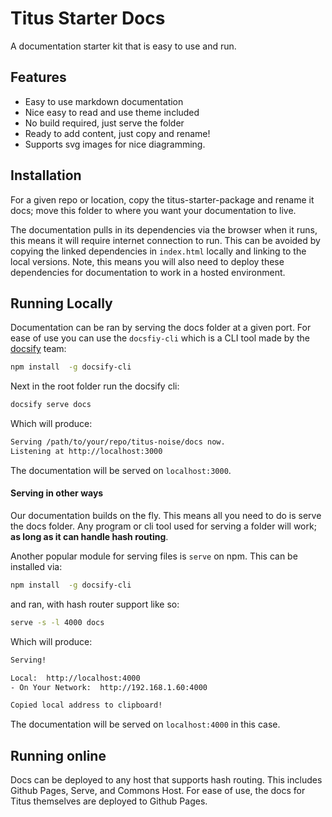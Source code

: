 # Titus Starter Docs

A documentation starter kit that is easy to use and run.

## Features

* Easy to use markdown documentation
* Nice easy to read and use theme included
* No build required, just serve the folder
* Ready to add content, just copy and rename!
* Supports svg images for nice diagramming.

## Installation
For a given repo or location, copy the titus-starter-package and rename it docs; move this folder to where you want your documentation to live.

The documentation pulls in its dependencies via the browser when it runs, this means it will require internet connection to run. This can be avoided by copying the linked dependencies in `index.html` locally and linking to the local versions. Note, this means you will also need to deploy these dependencies for documentation to work in a hosted environment.

## Running Locally
Documentation can be ran by serving the docs folder at a given port. For ease of use you can use the `docsfiy-cli` which is a CLI tool made by the [docsify][] team:

```sh
npm install  -g docsify-cli
```

Next in the root folder run the docsify cli:

```sh
docsify serve docs
```

Which will produce:

```sh
Serving /path/to/your/repo/titus-noise/docs now.
Listening at http://localhost:3000
```

The documentation will be served on `localhost:3000`.

#### Serving in other ways
Our documentation builds on the fly. This means all you need to do is serve the docs folder. Any program or cli tool used for serving a folder will work; __as long as it can handle hash routing__.

Another popular module for serving files is `serve` on npm. This can be installed via:

```sh
npm install  -g docsify-cli
```

and ran, with hash router support like so:

```sh
serve -s -l 4000 docs
```

Which will produce:

```sh 
Serving!

Local:  http://localhost:4000
- On Your Network:  http://192.168.1.60:4000

Copied local address to clipboard!
```

The documentation will be served on `localhost:4000` in this case.

## Running online
Docs can be deployed to any host that supports hash routing. This includes Github Pages, Serve, and Commons Host. For ease of use, the docs for Titus themselves are deployed to Github Pages.


[docsify]: /

<!-- Images -->
[hapi]: https://hapijs.com/api/18.1.0
[pgsql]: https://www.postgresql.org/docs/
[pino]: https://github.com/pinojs/pino
[jest]: https://jestjs.io/
